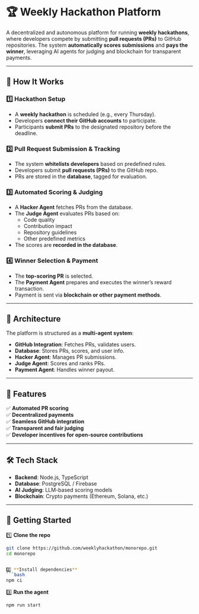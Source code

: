 # 🏆 Weekly Hackathon Platform  

A decentralized and autonomous platform for running **weekly hackathons**, where developers compete by submitting **pull requests (PRs)** to GitHub repositories. The system **automatically scores submissions** and **pays the winner**, leveraging AI agents for judging and blockchain for transparent payments.

---

## 🚀 How It Works  

### 1️⃣ **Hackathon Setup**  
- A **weekly hackathon** is scheduled (e.g., every Thursday).  
- Developers **connect their GitHub accounts** to participate.  
- Participants **submit PRs** to the designated repository before the deadline.  

### 2️⃣ **Pull Request Submission & Tracking**  
- The system **whitelists developers** based on predefined rules.  
- Developers submit **pull requests (PRs)** to the GitHub repo.  
- PRs are stored in the **database**, tagged for evaluation.  

### 3️⃣ **Automated Scoring & Judging**  
- A **Hacker Agent** fetches PRs from the database.  
- The **Judge Agent** evaluates PRs based on:  
  - Code quality  
  - Contribution impact  
  - Repository guidelines  
  - Other predefined metrics  
- The scores are **recorded in the database**.  

### 4️⃣ **Winner Selection & Payment**  
- The **top-scoring PR** is selected.  
- The **Payment Agent** prepares and executes the winner’s reward transaction.  
- Payment is sent via **blockchain or other payment methods**.  

---

## 📜 Architecture  

The platform is structured as a **multi-agent system**:  

- **GitHub Integration**: Fetches PRs, validates users.  
- **Database**: Stores PRs, scores, and user info.  
- **Hacker Agent**: Manages PR submissions.  
- **Judge Agent**: Scores and ranks PRs.  
- **Payment Agent**: Handles winner payout.  

---

## 🎯 Features  

✅ **Automated PR scoring**  
✅ **Decentralized payments**  
✅ **Seamless GitHub integration**  
✅ **Transparent and fair judging**  
✅ **Developer incentives for open-source contributions**  

---

## 🛠️ Tech Stack  

- **Backend**: Node.js, TypeScript  
- **Database**: PostgreSQL / Firebase  
- **AI Judging**: LLM-based scoring models  
- **Blockchain**: Crypto payments (Ethereum, Solana, etc.)  

---

## 📌 Getting Started  

1️⃣ **Clone the repo**  
```bash
git clone https://github.com/weeklyhackathon/monorepo.git
cd monorepo


2️⃣ **Install dependencies**  
```bash
npm ci
```

3️⃣ **Run the agent**  
```bash
npm run start
```
